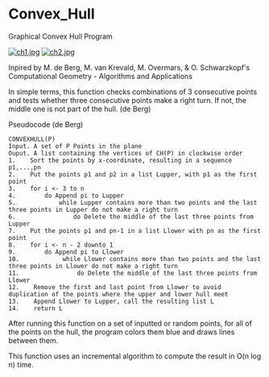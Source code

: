 # Convex_Hull
Graphical Convex Hull Program

[![ch1.jpg](https://s14.postimg.org/6ne2nwgyp/ch1.jpg)](https://postimg.org/image/dqly3ime5/) [![ch2.jpg](https://s14.postimg.org/lw401oq2p/ch2.jpg)](https://postimg.org/image/e3dc9pk3h/)

Inpired by M. de Berg, M. van Krevald, M. Overmars, & O. Schwarzkopf's Computational Geometry - Algorithms and Applications

In simple terms, this function checks combinations of 3 consecutive points and tests whether three consecutive points make a right turn. If not, the middle one is not part of the hull. (de Berg)

Pseudocode (de Berg)

    CONVEXHULL(P)
    Input. A set of P Points in the plane
    Ouput. A list containing the vertices of CH(P) in clockwise order
    1.    Sort the points by x-coordinate, resulting in a sequence p1,...,pn
    2.    Put the points p1 and p2 in a list Lupper, with p1 as the first point
    3.    for i <- 3 to n
    4.        do Append pi to Lupper
    5.            while Lupper contains more than two points and the last three points in Lupper do not make a right turn
    6.                do Delete the middle of the last three points from Lupper
    7.    Put the points p1 and pn-1 in a list Llower with pn as the first point
    8.    for i <- n - 2 downto 1
    9.        do Append pi to Llower
    10.            while Llower contains more than two points and the last three points in Llower do not make a right turn
    11.                do Delete the middle of the last three points from Llower
    12.    Remove the first and last point from Llower to avoid duplication of the points where the upper and lower hull meet
    13.    Append Llower to Lupper, call the resulting list L
    14.    return L
    
After running this function on a set of inputted or random points, for all of the points on the hull, the program colors them blue and draws lines between them.

This function uses an incremental algorithm to compute the result in O(n log n) time.
